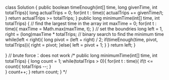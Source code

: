 class Solution {
    public boolean timeEnough(int[] time, long givenTime, int totalTrips){
        long actualTrips = 0;
        for(int t : time){
            actualTrips += givenTime/t;
        }
        return actualTrips >= totalTrips;
    }
    public long minimumTime(int[] time, int totalTrips) {
        // find the largest time in the array
        int maxTime = 0;
        for(int t : time){
            maxTime = Math.max(maxTime, t);
        }
        // set the boundries
        long left = 1, right = (long)maxTime * totalTrips;
        // binary search to find the minimum time
        while(left < right){
            long pivot = (left + right) / 2;
            if(timeEnough(time, pivot, totalTrips)){
                right = pivot;
            }else{
                left = pivot + 1;
            }
        }
        return left;
    }

}
// brute force：does not work 
/*
    public long minimumTime(int[] time, int totalTrips) {
        long count = 1;
        while(totalTrips > 0){
            for(int t : time){
                if(t <= count){
                    totalTrips --;
                }                
            }
            count++;
        }
        return count;
    }
*/

